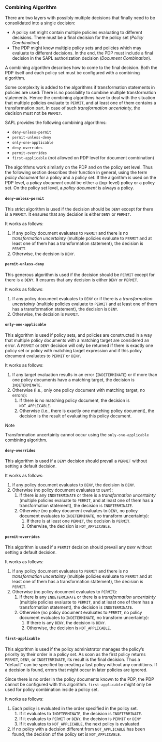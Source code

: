### Combining Algorithm

There are two layers with possibly multiple decisions that finally need to be consolidated into a single decision:

- A policy set might contain multiple policies evaluating to different decisions. There must be a final decision for the policy set (*Policy Combination*).
- The PDP might know multiple policy sets and policies which may evaluate to different decisions. In the end, the PDP must include a final decision in the SAPL authorization decision (*Document Combination*).

A combining algorithm describes how to come to the final decision. Both the PDP itself and each policy set must be configured with a combining algorithm.

Some complexity is added to the algorithms if transformation statements in policies are used: There is no possibility to combine multiple transformation statements. Hence the combining algorithms have to deal with the situation that multiple policies evaluate to `PERMIT`, and at least one of them contains a transformation part. In case of such *transformation uncertainty*, the decision must not be `PERMIT`.

SAPL provides the following combining algorithms:

- `deny-unless-permit`
- `permit-unless-deny`
- `only-one-applicable`
- `deny-overrides`
- `permit-overrides`
- `first-applicable` (not allowed on PDP level for document combination)

The algorithms work similarly on the PDP and on the policy set level. Thus the following section describes their function in general, using the term *policy document* for a policy and a policy set. If the algorithm is used on the PDP level, a *policy document* could be either a (top-level) policy or a policy set. On the policy set level, a *policy document* is always a policy.

#### `deny-unless-permit`

This strict algorithm is used if the decision should be `DENY` except for there is a `PERMIT`. It ensures that any decision is either `DENY` or `PERMIT`.

It works as follows:

1. If any policy document evaluates to `PERMIT` and there is no *transformation uncertainty* (multiple policies evaluate to `PERMIT` and at least one of them has a transformation statement), the decision is `PERMIT`.
2. Otherwise, the decision is `DENY`.

#### `permit-unless-deny`

This generous algorithm is used if the decision should be `PERMIT` except for there is a `DENY`. It ensures that any decision is either `DENY` or `PERMIT`.

It works as follows:

1. If any policy document evaluates to `DENY` or if there is a *transformation uncertainty* (multiple policies evaluate to `PERMIT` and at least one of them has a transformation statement), the decision is `DENY`.
2. Otherwise, the decision is `PERMIT`.

#### `only-one-applicable`

This algorithm is used if policy sets, and policies are constructed in a way that multiple policy documents with a matching target are considered an error. A `PERMIT` or `DENY` decision will only be returned if there is exactly one policy set or policy with matching target expression and if this policy document evaluates to `PERMIT` or `DENY`.

It works as follows:

1. If any target evaluation results in an error (`INDETERMINATE`) or if more than one policy documents have a matching target, the decision is `INDETERMINATE`.
2. Otherwise (i.e., only one policy document with matching target, no errors):
   1. If there is no matching policy document, the decision is `NOT_APPLICABLE`.
   2. Otherwise (i.e., there is exactly one matching policy document), the decision is the result of evaluating this policy document.

> [!NOTE]
> Transformation uncertainty cannot occur using the `only-one-applicable` combining algorithm.

#### `deny-overrides`

This algorithm is used if a `DENY` decision should prevail a `PERMIT` without setting a default decision.

It works as follows:

1. If any policy document evaluates to `DENY`, the decision is `DENY`.
2. Otherwise (no policy document evaluates to `DENY`):
   1. If there is any `INDETERMINATE` or there is a *transformation uncertainty* (multiple policies evaluate to `PERMIT`, and at least one of them has a transformation statement), the decision is `INDETERMINATE`.
   2. Otherwise (no policy document evaluates to `DENY`, no policy document evaluates to `INDETERMINATE`, no transform uncertainty):
      1. If there is at least one `PERMIT`, the decision is `PERMIT`.
      2. Otherwise, the decision is `NOT_APPLICABLE`.

#### `permit-overrides`

This algorithm is used if a `PERMIT` decision should prevail any `DENY` without setting a default decision.

It works as follows:

1. If any policy document evaluates to `PERMIT` and there is no *transformation uncertainty* (multiple policies evaluate to `PERMIT` and at least one of them has a transformation statement), the decision is `PERMIT`.
2. Otherwise (no policy document evaluates to `PERMIT`):
   1. If there is any `INDETERMINATE` or there is a *transformation uncertainty* (multiple policies evaluate to `PERMIT`, and at least one of them has a transformation statement), the decision is `INDETERMINATE`.
   2. Otherwise (no policy document evaluates to `PERMIT`, no policy document evaluates to `INDETERMINATE`, no transform uncertainty):
      1. If there is any `DENY`, the decision is `DENY`.
      2. Otherwise, the decision is `NOT_APPLICABLE`.

#### `first-applicable`

This algorithm is used if the policy administrator manages the policy’s priority by their order in a policy set. As soon as the first policy returns `PERMIT`, `DENY`, or `INDETERMINATE`, its result is the final decision. Thus a "default" can be specified by creating a last policy without any conditions. If a decision is found, errors that might occur in later policies are ignored.

Since there is no order in the policy documents known to the PDP, the PDP cannot be configured with this algorithm. `first-applicable` might only be used for policy combination inside a policy set.

It works as follows:

1. Each policy is evaluated in the order specified in the policy set.
   1. If it evaluates to `INDETERMINATE`, the decision is `INDETERMINATE`.
   2. If it evaluates to `PERMIT` or `DENY`, the decision is `PERMIT` or `DENY`
   3. If it evaluates to `NOT_APPLICABLE`, the next policy is evaluated.
2. If no policy with a decision different from `NOT_APPLICABLE` has been found, the decision of the policy set is `NOT_APPLICABLE`.
